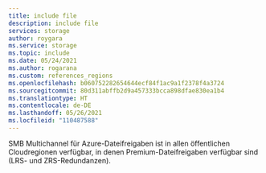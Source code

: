 ```yaml
---
title: include file
description: include file
services: storage
author: roygara
ms.service: storage
ms.topic: include
ms.date: 05/24/2021
ms.author: rogarana
ms.custom: references_regions
ms.openlocfilehash: b060752282654644ecf84f1ac9a1f2378f4a3724
ms.sourcegitcommit: 80d311abffb2d9a457333bcca898dfae830ea1b4
ms.translationtype: HT
ms.contentlocale: de-DE
ms.lasthandoff: 05/26/2021
ms.locfileid: "110487588"
---
```

SMB Multichannel für Azure-Dateifreigaben ist in allen öffentlichen Cloudregionen verfügbar, in denen Premium-Dateifreigaben verfügbar sind (LRS- und ZRS-Redundanzen).
